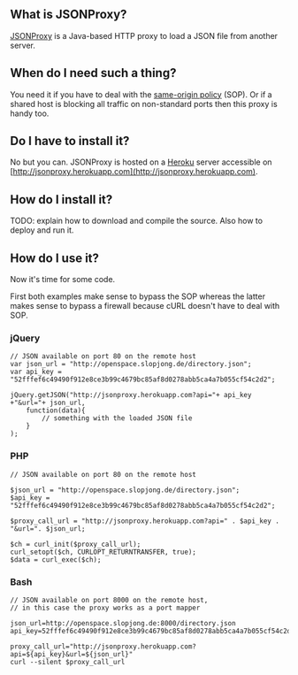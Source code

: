 ## What is JSONProxy?

[JSONProxy](https://github.com/slopjong/JSONProxy) is a Java-based HTTP proxy to load a JSON file from another server.

## When do I need such a thing?

You need it if you have to deal with the [same-origin policy](http://en.wikipedia.org/wiki/Same_origin_policy) (SOP). Or if a shared host is blocking all traffic on non-standard ports then this proxy is handy too.

## Do I have to install it?

No but you can. JSONProxy is hosted on a [Heroku](http://heroku.com) server accessible on [http://jsonproxy.herokuapp.com](http://jsonproxy.herokuapp.com).
    
## How do I install it?

TODO: explain how to download and compile the source. Also how to deploy and run it.

## How do I use it?

Now it's time for some code.

First both examples make sense to bypass the SOP whereas the latter makes sense to bypass a firewall because cURL doesn't have to deal with SOP.

### jQuery

	// JSON available on port 80 on the remote host
	var json_url = "http://openspace.slopjong.de/directory.json";
	var api_key = "52fffef6c49490f912e8ce3b99c4679bc85af8d0278abb5ca4a7b055cf54c2d2";
	
	jQuery.getJSON("http://jsonproxy.herokuapp.com?api="+ api_key +"&url="+ json_url,
		function(data){
			// something with the loaded JSON file
		}
	);

### PHP

	// JSON available on port 80 on the remote host
	
	$json_url = "http://openspace.slopjong.de/directory.json";
	$api_key = "52fffef6c49490f912e8ce3b99c4679bc85af8d0278abb5ca4a7b055cf54c2d2";
	
	$proxy_call_url = "http://jsonproxy.herokuapp.com?api=" . $api_key . "&url=". $json_url;
	
	$ch = curl_init($proxy_call_url);
    curl_setopt($ch, CURLOPT_RETURNTRANSFER, true);
	$data = curl_exec($ch);
	
	
### Bash

	// JSON available on port 8000 on the remote host,
	// in this case the proxy works as a port mapper
	
	json_url=http://openspace.slopjong.de:8000/directory.json
	api_key=52fffef6c49490f912e8ce3b99c4679bc85af8d0278abb5ca4a7b055cf54c2d2
	
	proxy_call_url="http://jsonproxy.herokuapp.com?api=${api_key}&url=${json_url}"
	curl --silent $proxy_call_url
